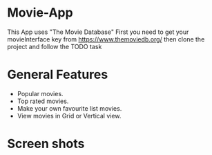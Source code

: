 # Movie-App
This App uses "The Movie Database"
First you need to get your movieInterface key from https://www.themoviedb.org/ then clone the project and follow the TODO task


# General Features
- Popular movies.
- Top rated movies.
- Make your own favourite list movies.
- View movies in Grid or Vertical view.

# Screen shots









